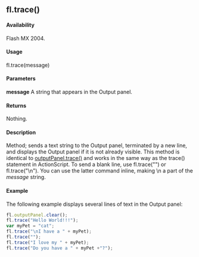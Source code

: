 ## fl.trace()

#### Availability

Flash MX 2004.

#### Usage

fl.trace(message)

#### Parameters

**message** A string that appears in the Output panel.

#### Returns

Nothing.

#### Description

Method; sends a text string to the Output panel, terminated by a new line, and displays the Output panel if it is not already visible. This method is identical to [outputPanel.trace()](../outputPanel_object/outputPane2.md) and works in the same way as the trace() statement in ActionScript.
To send a blank line, use fl.trace("") or fl.trace("\\n"). You can use the latter command inline, making \\n a part of the *message* string.

#### Example

The following example displays several lines of text in the Output panel:
```javascript
fl.outputPanel.clear();
fl.trace("Hello World!!!");
var myPet = "cat";
fl.trace("\nI have a " + myPet);
fl.trace("");
fl.trace("I love my " + myPet);
fl.trace("Do you have a " + myPet +"?");

```